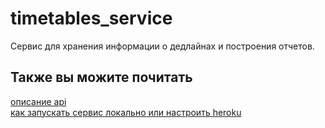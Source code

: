 # timetables_service

Сервис для хранения информации о дедлайнах и построения отчетов.

## Также вы можите почитать
[описание api](doc/aboutApi.md)  
[как запускать сервис локально или настроить heroku](doc/execution.md)
